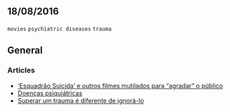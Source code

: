 18/08/2016
----------

`movies` `psychiatric diseases` `trauma`

## General

### Articles

- [‘Esquadrão Suicida’ e outros filmes mutilados para “agradar” o público](https://trendr.com.br/esquadr%C3%A3o-suicida-e-outros-filmes-mutilados-para-agradar-o-p%C3%BAblico-d4c2393fc3e1)
- [Doenças psiquiátricas](https://trendr.com.br/doen%C3%A7as-psiqui%C3%A1tricas-dcc3d335908e)
- [Superar um trauma é diferente de ignorá-lo](https://trendr.com.br/superar-um-trauma-%C3%A9-diferente-de-ignor%C3%A1-lo-686cc3dfd857)
